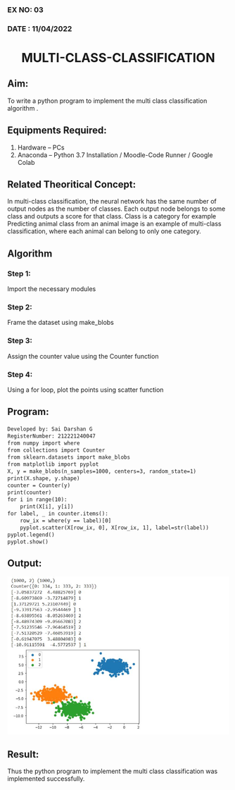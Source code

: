### EX NO: 03
### DATE : 11/04/2022
# <p align ='center'> MULTI-CLASS-CLASSIFICATION </p>
## Aim:
To write a python program to implement the multi class classification algorithm .
## Equipments Required:
1. Hardware – PCs
2. Anaconda – Python 3.7 Installation / Moodle-Code Runner / Google Colab
## Related Theoritical Concept:
In multi-class classification, the neural network has the same number of output nodes as the number of classes. Each output node belongs to some class and outputs a score for that class. Class is a category for example Predicting animal class from an animal image is an example of multi-class classification, where each animal can belong to only one category.
## Algorithm
### Step 1:
Import the necessary modules
### Step 2:
Frame the dataset using make_blobs
### Step 3:
Assign the counter value using the Counter function
### Step 4:
Using a for loop, plot the points using scatter function
## Program:
```
Developed by: Sai Darshan G
RegisterNumber: 212221240047
from numpy import where
from collections import Counter
from sklearn.datasets import make_blobs
from matplotlib import pyplot
X, y = make_blobs(n_samples=1000, centers=3, random_state=1)
print(X.shape, y.shape)
counter = Counter(y)
print(counter)
for i in range(10):
    print(X[i], y[i])
for label, _ in counter.items():
	row_ix = where(y == label)[0]
	pyplot.scatter(X[row_ix, 0], X[row_ix, 1], label=str(label))
pyplot.legend()
pyplot.show()
```
## Output:
![multi class classification plot](1.jpg)
## Result:
Thus the python program to implement the multi class classification was implemented successfully.
